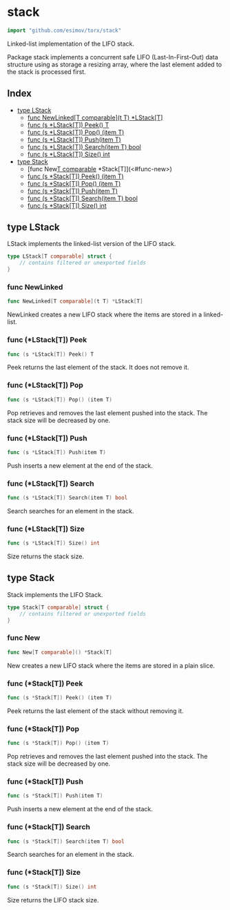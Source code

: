 <!-- Code generated by gomarkdoc. DO NOT EDIT -->

# stack

```go
import "github.com/esimov/torx/stack"
```

Linked\-list implementation of the LIFO stack.

Package stack implements a concurrent safe LIFO \(Last\-In\-First\-Out\) data structure using as storage a resizing array, where the last element added to the stack is processed first.

## Index

- [type LStack](<#type-lstack>)
  - [func NewLinked[T comparable](t T) *LStack[T]](<#func-newlinked>)
  - [func (s *LStack[T]) Peek() T](<#func-lstackt-peek>)
  - [func (s *LStack[T]) Pop() (item T)](<#func-lstackt-pop>)
  - [func (s *LStack[T]) Push(item T)](<#func-lstackt-push>)
  - [func (s *LStack[T]) Search(item T) bool](<#func-lstackt-search>)
  - [func (s *LStack[T]) Size() int](<#func-lstackt-size>)
- [type Stack](<#type-stack>)
  - [func New[T comparable]() *Stack[T]](<#func-new>)
  - [func (s *Stack[T]) Peek() (item T)](<#func-stackt-peek>)
  - [func (s *Stack[T]) Pop() (item T)](<#func-stackt-pop>)
  - [func (s *Stack[T]) Push(item T)](<#func-stackt-push>)
  - [func (s *Stack[T]) Search(item T) bool](<#func-stackt-search>)
  - [func (s *Stack[T]) Size() int](<#func-stackt-size>)


## type LStack

LStack implements the linked\-list version of the LIFO stack.

```go
type LStack[T comparable] struct {
    // contains filtered or unexported fields
}
```

### func NewLinked

```go
func NewLinked[T comparable](t T) *LStack[T]
```

NewLinked creates a new LIFO stack where the items are stored in a linked\-list.

### func \(\*LStack\[T\]\) Peek

```go
func (s *LStack[T]) Peek() T
```

Peek returns the last element of the stack. It does not remove it.

### func \(\*LStack\[T\]\) Pop

```go
func (s *LStack[T]) Pop() (item T)
```

Pop retrieves and removes the last element pushed into the stack. The stack size will be decreased by one.

### func \(\*LStack\[T\]\) Push

```go
func (s *LStack[T]) Push(item T)
```

Push inserts a new element at the end of the stack.

### func \(\*LStack\[T\]\) Search

```go
func (s *LStack[T]) Search(item T) bool
```

Search searches for an element in the stack.

### func \(\*LStack\[T\]\) Size

```go
func (s *LStack[T]) Size() int
```

Size returns the stack size.

## type Stack

Stack implements the LIFO Stack.

```go
type Stack[T comparable] struct {
    // contains filtered or unexported fields
}
```

### func New

```go
func New[T comparable]() *Stack[T]
```

New creates a new LIFO stack where the items are stored in a plain slice.

### func \(\*Stack\[T\]\) Peek

```go
func (s *Stack[T]) Peek() (item T)
```

Peek returns the last element of the stack without removing it.

### func \(\*Stack\[T\]\) Pop

```go
func (s *Stack[T]) Pop() (item T)
```

Pop retrieves and removes the last element pushed into the stack. The stack size will be decreased by one.

### func \(\*Stack\[T\]\) Push

```go
func (s *Stack[T]) Push(item T)
```

Push inserts a new element at the end of the stack.

### func \(\*Stack\[T\]\) Search

```go
func (s *Stack[T]) Search(item T) bool
```

Search searches for an element in the stack.

### func \(\*Stack\[T\]\) Size

```go
func (s *Stack[T]) Size() int
```

Size returns the LIFO stack size.



